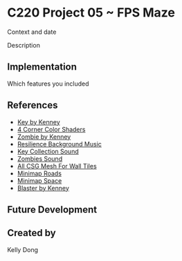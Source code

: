 
# C220 Project 05 ~ FPS Maze
Context and date

Description

## Implementation
Which features you included

## References
- [Key by Kenney](https://kenney.nl/assets/platformer-kit)
- [4 Corner Color Shaders](https://godotshaders.com/shader/4-corner-gradient/)
- [Zombie by Kenney](https://kenney.nl/assets/blocky-characters)
- [Resilience Background Music](https://patrickdearteaga.com/royalty-free-music/page-2/)
- [Key Collection Sound](https://freesound.org/people/ProjectsU012/sounds/341695/)
- [Zombies Sound](https://freesound.org/people/gneube/sounds/315844/)
- [All CSG Mesh For Wall Tiles](https://ambientcg.com/)
- [Minimap Roads](https://kenney.nl/assets/road-textures)
- [Minimap Space](https://kenney.nl/assets/simple-space)
- [Blaster by Kenney](https://kenney.nl/assets/blaster-kit)

## Future Development

## Created by
Kelly Dong
